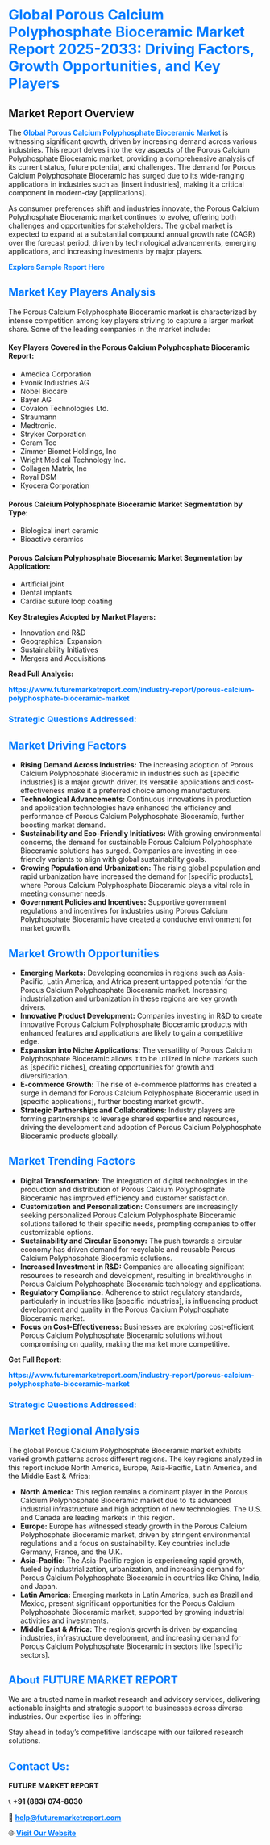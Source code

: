 <h1 style="color: #007BFF;">Global Porous Calcium Polyphosphate Bioceramic Market Report 2025-2033: Driving Factors, Growth Opportunities, and Key Players</h1>

<section id="overview">
<h2>Market Report Overview</h2>
<p>The <a href="https://www.futuremarketreport.com/industry-report/porous-calcium-polyphosphate-bioceramic-market" style="color: #007BFF; text-decoration: none;"><strong>Global Porous Calcium Polyphosphate Bioceramic Market</strong></a> is witnessing significant growth, driven by increasing demand across various industries. This report delves into the key aspects of the Porous Calcium Polyphosphate Bioceramic market, providing a comprehensive analysis of its current status, future potential, and challenges. The demand for Porous Calcium Polyphosphate Bioceramic has surged due to its wide-ranging applications in industries such as [insert industries], making it a critical component in modern-day [applications].</p>
<p>As consumer preferences shift and industries innovate, the Porous Calcium Polyphosphate Bioceramic market continues to evolve, offering both challenges and opportunities for stakeholders. The global market is expected to expand at a substantial compound annual growth rate (CAGR) over the forecast period, driven by technological advancements, emerging applications, and increasing investments by major players.</p>
</section>

<section id="overview">
<p><a href="https://www.futuremarketreport.com/request-sample/reportId=114577" style="color: #007BFF; text-decoration: none;"><strong>Explore Sample Report Here</strong></a></p>
</section>

<section id="key-players">
<h2 style="color: #007BFF;">Market Key Players Analysis</h2>
<p>The Porous Calcium Polyphosphate Bioceramic market is characterized by intense competition among key players striving to capture a larger market share. Some of the leading companies in the market include:</p>
<h4>Key Players Covered in the Porous Calcium Polyphosphate Bioceramic Report:</h4>
<ul><li>Amedica Corporation</li><li>Evonik Industries AG</li><li>Nobel Biocare</li><li>Bayer AG</li><li>Covalon Technologies Ltd.</li><li>Straumann</li><li>Medtronic.</li><li>Stryker Corporation</li><li>Ceram Tec</li><li>Zimmer Biomet Holdings, Inc</li><li>Wright Medical Technology Inc.</li><li>Collagen Matrix, Inc</li><li>Royal DSM</li><li>Kyocera Corporation</li></ul>
<h4>Porous Calcium Polyphosphate Bioceramic Market Segmentation by Type:</h4>
<ul><li>Biological inert ceramic</li><li>Bioactive ceramics</li></ul>

<h4>Porous Calcium Polyphosphate Bioceramic Market Segmentation by Application:</h4>
<ul><li>Artificial joint</li><li>Dental implants</li><li>Cardiac suture loop coating</li></ul>
<p><strong>Key Strategies Adopted by Market Players:</strong></p>
<ul>
<li>Innovation and R&D</li>
<li>Geographical Expansion</li>
<li>Sustainability Initiatives</li>
<li>Mergers and Acquisitions</li>
</ul>
</section>

<section>
<p><strong>Read Full Analysis: </strong></p><a href="https://www.futuremarketreport.com/industry-report/porous-calcium-polyphosphate-bioceramic-market" style="color: #007BFF; text-decoration: none;"><strong>https://www.futuremarketreport.com/industry-report/porous-calcium-polyphosphate-bioceramic-market</strong></a>
<h3 style="color: #007BFF;">Strategic Questions Addressed:</h3>
</section>

<section id="driving-factors">
<h2 style="color: #007BFF;">Market Driving Factors</h2>
<ul>
<li><strong>Rising Demand Across Industries:</strong> The increasing adoption of Porous Calcium Polyphosphate Bioceramic in industries such as [specific industries] is a major growth driver. Its versatile applications and cost-effectiveness make it a preferred choice among manufacturers.</li>
<li><strong>Technological Advancements:</strong> Continuous innovations in production and application technologies have enhanced the efficiency and performance of Porous Calcium Polyphosphate Bioceramic, further boosting market demand.</li>
<li><strong>Sustainability and Eco-Friendly Initiatives:</strong> With growing environmental concerns, the demand for sustainable Porous Calcium Polyphosphate Bioceramic solutions has surged. Companies are investing in eco-friendly variants to align with global sustainability goals.</li>
<li><strong>Growing Population and Urbanization:</strong> The rising global population and rapid urbanization have increased the demand for [specific products], where Porous Calcium Polyphosphate Bioceramic plays a vital role in meeting consumer needs.</li>
<li><strong>Government Policies and Incentives:</strong> Supportive government regulations and incentives for industries using Porous Calcium Polyphosphate Bioceramic have created a conducive environment for market growth.</li>
</ul>
</section>

<section id="growth-opportunities">
<h2 style="color: #007BFF;">Market Growth Opportunities</h2>
<ul>
<li><strong>Emerging Markets:</strong> Developing economies in regions such as Asia-Pacific, Latin America, and Africa present untapped potential for the Porous Calcium Polyphosphate Bioceramic market. Increasing industrialization and urbanization in these regions are key growth drivers.</li>
<li><strong>Innovative Product Development:</strong> Companies investing in R&D to create innovative Porous Calcium Polyphosphate Bioceramic products with enhanced features and applications are likely to gain a competitive edge.</li>
<li><strong>Expansion into Niche Applications:</strong> The versatility of Porous Calcium Polyphosphate Bioceramic allows it to be utilized in niche markets such as [specific niches], creating opportunities for growth and diversification.</li>
<li><strong>E-commerce Growth:</strong> The rise of e-commerce platforms has created a surge in demand for Porous Calcium Polyphosphate Bioceramic used in [specific applications], further boosting market growth.</li>
<li><strong>Strategic Partnerships and Collaborations:</strong> Industry players are forming partnerships to leverage shared expertise and resources, driving the development and adoption of Porous Calcium Polyphosphate Bioceramic products globally.</li>
</ul>
</section>

<section id="trending-factors">
<h2 style="color: #007BFF;">Market Trending Factors</h2>
<ul>
<li><strong>Digital Transformation:</strong> The integration of digital technologies in the production and distribution of Porous Calcium Polyphosphate Bioceramic has improved efficiency and customer satisfaction.</li>
<li><strong>Customization and Personalization:</strong> Consumers are increasingly seeking personalized Porous Calcium Polyphosphate Bioceramic solutions tailored to their specific needs, prompting companies to offer customizable options.</li>
<li><strong>Sustainability and Circular Economy:</strong> The push towards a circular economy has driven demand for recyclable and reusable Porous Calcium Polyphosphate Bioceramic solutions.</li>
<li><strong>Increased Investment in R&D:</strong> Companies are allocating significant resources to research and development, resulting in breakthroughs in Porous Calcium Polyphosphate Bioceramic technology and applications.</li>
<li><strong>Regulatory Compliance:</strong> Adherence to strict regulatory standards, particularly in industries like [specific industries], is influencing product development and quality in the Porous Calcium Polyphosphate Bioceramic market.</li>
<li><strong>Focus on Cost-Effectiveness:</strong> Businesses are exploring cost-efficient Porous Calcium Polyphosphate Bioceramic solutions without compromising on quality, making the market more competitive.</li>
</ul>
</section>

<section>
<p><strong>Get Full Report: </strong></p><a href="https://www.futuremarketreport.com/industry-report/porous-calcium-polyphosphate-bioceramic-market" style="color: #007BFF; text-decoration: none;"><strong>https://www.futuremarketreport.com/industry-report/porous-calcium-polyphosphate-bioceramic-market</strong></a>
<h3 style="color: #007BFF;">Strategic Questions Addressed:</h3>
</section>


<section id="regional-analysis">
<h2 style="color: #007BFF;">Market Regional Analysis</h2>
<p>The global Porous Calcium Polyphosphate Bioceramic market exhibits varied growth patterns across different regions. The key regions analyzed in this report include North America, Europe, Asia-Pacific, Latin America, and the Middle East & Africa:</p>
<ul>
<li><strong>North America:</strong> This region remains a dominant player in the Porous Calcium Polyphosphate Bioceramic market due to its advanced industrial infrastructure and high adoption of new technologies. The U.S. and Canada are leading markets in this region.</li>
<li><strong>Europe:</strong> Europe has witnessed steady growth in the Porous Calcium Polyphosphate Bioceramic market, driven by stringent environmental regulations and a focus on sustainability. Key countries include Germany, France, and the U.K.</li>
<li><strong>Asia-Pacific:</strong> The Asia-Pacific region is experiencing rapid growth, fueled by industrialization, urbanization, and increasing demand for Porous Calcium Polyphosphate Bioceramic in countries like China, India, and Japan.</li>
<li><strong>Latin America:</strong> Emerging markets in Latin America, such as Brazil and Mexico, present significant opportunities for the Porous Calcium Polyphosphate Bioceramic market, supported by growing industrial activities and investments.</li>
<li><strong>Middle East & Africa:</strong> The region’s growth is driven by expanding industries, infrastructure development, and increasing demand for Porous Calcium Polyphosphate Bioceramic in sectors like [specific sectors].</li>
</ul>
</section>

<footer>
<h2 style="color: #007BFF;">About FUTURE MARKET REPORT</h2>
<p>We are a trusted name in market research and advisory services, delivering actionable insights and strategic support to businesses across diverse industries. Our expertise lies in offering:</p>

<p>Stay ahead in today’s competitive landscape with our tailored research solutions.</p>

<h2 style="color: #007BFF;">Contact Us:</h2>
<p><strong>FUTURE MARKET REPORT</strong></p>
<p>📞 <strong>+91 (883) 074-8030</strong></p>
<p>📧 <strong><a href="mailto:help@futuremarketreport.com" style="color: #007BFF;">help@futuremarketreport.com</a></strong></p>
<p>🌐 <strong><a href="https://www.futuremarketreport.com/" style="color: #007BFF;">Visit Our Website</a></strong></p>
</footer>